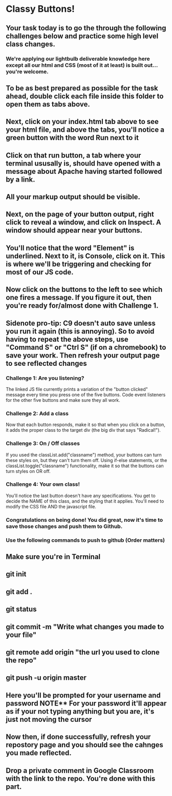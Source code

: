 # Classy Buttons!

## Your task today is to go the through the following challenges below and practice some high level class changes. 

### We're applying our lightbulb deliverable knowledge here except all our html and CSS (most of it at least) is built out... you're welcome.

## To be as best prepared as possible for the task ahead, double click each file inside this folder to open them as tabs above. 

## Next, click on your index.html tab above to see your html file, and above the tabs, you'll notice a green button with the word Run next to it

## Click on that run button, a tab where your terminal ususally is, should have opened with a message about Apache having started followed by a link. 

## All your markup output should be visible.

## Next, on the page of your button output, right click to reveal a window, and click on Inspect. A window should appear near your buttons. 

## You'll notice that the word "Element" is underlined. Next to it, is Console, click on it. This is where we'll be triggering and checking for most of our JS code. 

## Now click on the buttons to the left to see which one fires a message. If you figure it out, then you're ready for/almost done with Challenge 1. 

## Sidenote pro-tip: C9 doesn't auto save unless you run it again (this is annoying). So to avoid having to repeat the above steps, use "Command S" or "Ctrl S" (if on a chromebook) to save your work. Then refresh your output page to see reflected changes

### Challenge 1: Are you listening?

The linked JS file currently prints a variation of the "button clicked" message every time you press one of the five buttons.
Code event listeners for the other five buttons and make sure they all work. 

### Challenge 2: Add a class

Now that each button responds, make it so that when you click on a button, it adds the proper class to the target div (the big div that says "Radical!"). 

### Challenge 3: On / Off classes

If you used the classList.add("classname") method, your buttons can turn these styles on, but they can't turn them off. Using if-else statements, or the classList.toggle("classname") functionality, make it so that the buttons can turn styles on OR off. 

### Challenge 4: Your own class!

You'll notice the last button doesn't have any specifications. You get to decide the NAME of this class, and the styling that it applies. You'll need to modify the CSS file AND the javascript file. 

### Congratulations on being done! You did great, now it's time to save those changes and push them to Github. 
### Use the following commands to push to github (Order matters)
## Make sure you're in Terminal 
## git init
## git add . 
## git status
## git commit -m "Write what changes you made to your file"
## git remote add origin "the url you used to clone the repo"
## git push -u origin master 
## Here you'll be prompted for your username and password NOTE** For your password it'll appear as if your not typing anything but you are, it's just not moving the cursor
## Now then, if done successfully, refresh your repostory page and you should see the cahnges you made reflected. 
## Drop a private comment in Google Classroom with the link to the repo. You're done with this part.